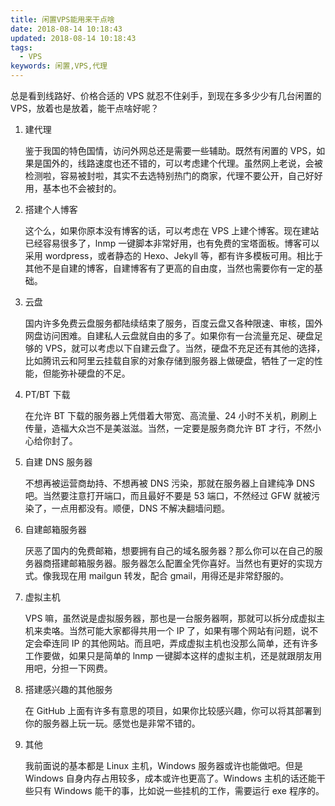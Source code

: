 ```yaml
---
title: 闲置VPS能用来干点啥
date: 2018-08-14 10:18:43
updated: 2018-08-14 10:18:43
tags:
  - VPS
keywords: 闲置,VPS,代理
---
```


总是看到线路好、价格合适的 VPS 就忍不住剁手，到现在多多少少有几台闲置的 VPS，放着也是放着，能干点啥好呢？

<!--more-->

1. 建代理

   鉴于我国的特色国情，访问外网总还是需要一些辅助。既然有闲置的 VPS，如果是国外的，线路速度也还不错的，可以考虑建个代理。虽然网上老说，会被检测啦，容易被封啦，其实不去选特别热门的商家，代理不要公开，自己好好用，基本也不会被封的。

2. 搭建个人博客

   这个么，如果你原本没有博客的话，可以考虑在 VPS 上建个博客。现在建站已经容易很多了，lnmp 一键脚本非常好用，也有免费的宝塔面板。博客可以采用 wordpress，或者静态的 Hexo、Jekyll 等，都有许多模板可用。相比于其他不是自建的博客，自建博客有了更高的自由度，当然也需要你有一定的基础。

3. 云盘

   国内许多免费云盘服务都陆续结束了服务，百度云盘又各种限速、审核，国外网盘访问困难。自建私人云盘就自由的多了。如果你有一台流量充足、硬盘足够的 VPS，就可以考虑以下自建云盘了。当然，硬盘不充足还有其他的选择，比如腾讯云和阿里云挂载自家的对象存储到服务器上做硬盘，牺牲了一定的性能，但能弥补硬盘的不足。

4. PT/BT 下载

   在允许 BT 下载的服务器上凭借着大带宽、高流量、24 小时不关机，刷刷上传量，造福大众岂不是美滋滋。当然，一定要是服务商允许 BT 才行，不然小心给你封了。

5. 自建 DNS 服务器

   不想再被运营商劫持、不想再被 DNS 污染，那就在服务器上自建纯净 DNS 吧。当然要注意打开端口，而且最好不要是 53 端口，不然经过 GFW 就被污染了，一点用都没有。顺便，DNS 不解决翻墙问题。

6. 自建邮箱服务器

   厌恶了国内的免费邮箱，想要拥有自己的域名服务器？那么你可以在自己的服务器商搭建邮箱服务器。服务器怎么配置全凭你喜好。当然也有更好的实现方式。像我现在用 mailgun 转发，配合 gmail，用得还是非常舒服的。

7. 虚拟主机

   VPS 嘛，虽然说是虚拟服务器，那也是一台服务器啊，那就可以拆分成虚拟主机来卖咯。当然可能大家都得共用一个 IP 了，如果有哪个网站有问题，说不定会牵连同 IP 的其他网站。而且吧，弄成虚拟主机也没那么简单，还有许多工作要做，如果只是简单的 lnmp 一键脚本这样的虚拟主机，还是就跟朋友用用吧，分担一下网费。

8. 搭建感兴趣的其他服务

   在 GitHub 上面有许多有意思的项目，如果你比较感兴趣，你可以将其部署到你的服务器上玩一玩。感觉也是非常不错的。

9. 其他

   我前面说的基本都是 Linux 主机，Windows 服务器或许也能做吧。但是 Windows 自身内存占用较多，成本或许也更高了。Windows 主机的话还能干些只有 Windows 能干的事，比如说一些挂机的工作，需要运行 exe 程序的。
